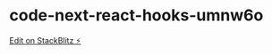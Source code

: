 # code-next-react-hooks-umnw6o

[Edit on StackBlitz ⚡️](https://stackblitz.com/edit/code-next-react-hooks-umnw6o)